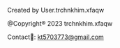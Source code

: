 Created by User.trchnkhim.xfaqw



@Copyright® 2023 trchnkhim.xfaqw



Contact📩: kt5703773@gmail.com





